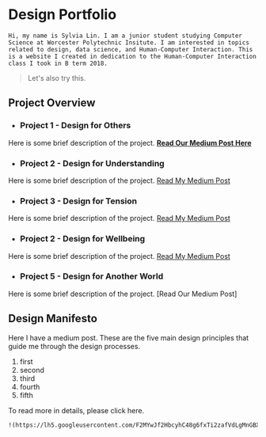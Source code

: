 # Design Portfolio

`
Hi, my name is Sylvia Lin. I am a junior student studying Computer Science at Worcester Polytechnic Insitute. I am interested in topics related to design, data science, and Human-Computer Interaction. This is a website I created in dedication to the Human-Computer Interaction class I took in B term 2018. 
`
> Let's also try this. 

## Project Overview
- ### Project 1 - Design for Others
Here is some brief description of the project.
[**Read Our Medium Post Here**](https://medium.com/@huntercaouette/designing-for-others-a064161b2284)
- ### Project 2 - Design for Understanding
Here is some brief description of the project.
[Read My Medium Post](https://medium.com/@sylvia7lin/design-document-design-for-understanding-2df6a4110758)
- ### Project 3 - Design for Tension
Here is some brief description of the project.
[Read My Medium Post](https://medium.com/@sylvia7lin/design-for-tension-45ed1617a20c)
- ### Project 2 - Design for Wellbeing
Here is some brief description of the project.
[Read My Medium Post](https://medium.com/@sylvia7lin/design-reflection-design-for-well-being-44d1ec591f94)
- ### Project 5 - Design for Another World
Here is some brief description of the project.
[Read Our Medium Post]


## Design Manifesto
Here I have a medium post. These are the five main design principles that guide me through the design processes.
1. first
2. second
3. third 
4. fourth
5. fifth

To read more in details, please click here. 

```markdown
!(https://lh5.googleusercontent.com/F2MYwJf2HbcyhC48g6fxTi2zafVdLgMnGBXhpBYeMg_6bMibcVm7PjKtYzVYznp2wdQMz8YlFuI4xKSOwdGufoG6fB8ftx2SVVqCoJ4xg_KVnghyXrRybZDXLqoKfPGCeDmuWG_K)
```
